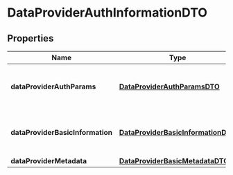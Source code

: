 

# DataProviderAuthInformationDTO


## Properties

| Name | Type | Description | Notes |
|------------ | ------------- | ------------- | -------------|
|**dataProviderAuthParams** | [**DataProviderAuthParamsDTO**](DataProviderAuthParamsDTO.md) | The authentication information for the credential. |  [optional] |
|**dataProviderBasicInformation** | [**DataProviderBasicInformationDTO**](DataProviderBasicInformationDTO.md) | The display name and description for the credential. |  [optional] |
|**dataProviderMetadata** | [**DataProviderBasicMetadataDTO**](DataProviderBasicMetadataDTO.md) |  |  [optional] |



